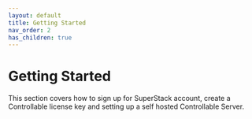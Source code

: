 ```yaml
---
layout: default
title: Getting Started
nav_order: 2
has_children: true
---
```


# Getting Started
This section covers how to sign up for SuperStack account, create a Controllable license key and setting up a self hosted Controllable Server.
